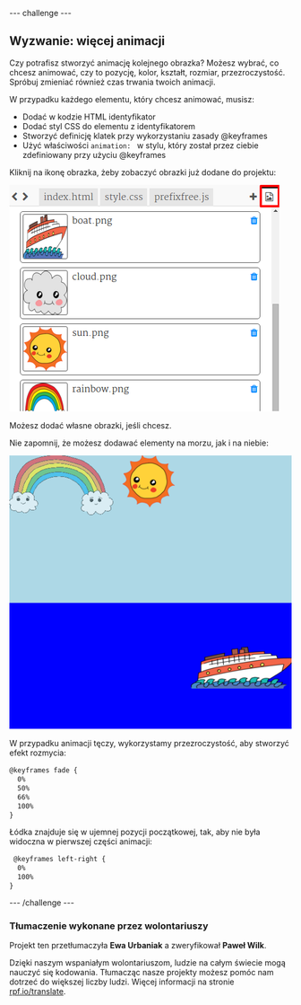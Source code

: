 --- challenge ---

## Wyzwanie: więcej animacji

Czy potrafisz stworzyć animację kolejnego obrazka? Możesz wybrać, co chcesz animować, czy to pozycję, kolor, kształt, rozmiar, przezroczystość. Spróbuj zmieniać również czas trwania twoich animacji.

W przypadku każdego elementu, który chcesz animować, musisz:

+ Dodać w kodzie HTML identyfikator
+ Dodać styl CSS do elementu z identyfikatorem
+ Stworzyć definicję klatek przy wykorzystaniu zasady @keyframes
+ Użyć właściwości `animation: ` w stylu, który został przez ciebie zdefiniowany przy użyciu @keyframes 

Kliknij na ikonę obrazka, żeby zobaczyć obrazki już dodane do projektu:

![zrzut ekranu](images/sunrise-images.png)

Możesz dodać własne obrazki, jeśli chcesz.

Nie zapomnij, że możesz dodawać elementy na morzu, jak i na niebie:

![zrzut ekranu](images/sunrise-boat.png)

W przypadku animacji tęczy, wykorzystamy przezroczystość, aby stworzyć efekt rozmycia:

    @keyframes fade {
      0%  
      50% 
      66% 
      100%  
    }
    

Łódka znajduje się w ujemnej pozycji początkowej, tak, aby nie była widoczna w pierwszej części animacji:

     @keyframes left-right {
      0%   
      100% 
    }
    

--- /challenge ---

### Tłumaczenie wykonane przez wolontariuszy 

Projekt ten przetłumaczyła **Ewa Urbaniak** a zweryfikował **Paweł Wilk**.

Dzięki naszym wspaniałym wolontariuszom, ludzie na całym świecie mogą nauczyć się kodowania. Tłumacząc nasze projekty możesz pomóc nam dotrzeć do większej liczby ludzi. Więcej informacji na stronie [rpf.io/translate](https://rpf.io/translate).